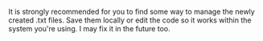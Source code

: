 It is strongly recommended for you to find some way to manage the newly created .txt files.
Save them locally or edit the code so it works within the system you're using. I may fix it in the future too.
